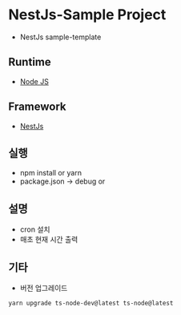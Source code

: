# NestJs-Sample Project
- NestJs sample-template

## Runtime
- [Node JS](https://nodejs.org/ko/)

## Framework
- [NestJs](https://nestjs.com/)

## 실행
- npm install or yarn
- package.json -> debug or 

## 설명
- cron 설치 
- 매초 현재 시간 출력

## 기타
- 버전 업그레이드 
```
yarn upgrade ts-node-dev@latest ts-node@latest
```



